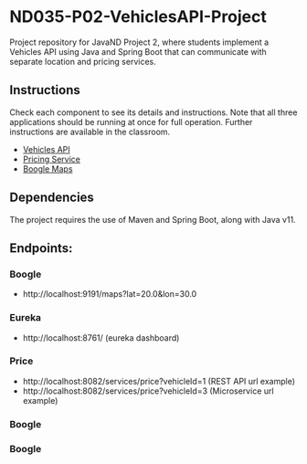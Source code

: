 # ND035-P02-VehiclesAPI-Project

Project repository for JavaND Project 2, where students implement a Vehicles API using Java and Spring Boot that can communicate with separate location and pricing services.

## Instructions

Check each component to see its details and instructions. Note that all three applications
should be running at once for full operation. Further instructions are available in the classroom.

- [Vehicles API](vehicles-api/README.md)
- [Pricing Service](pricing-service/README.md)
- [Boogle Maps](boogle-maps/README.md)

## Dependencies

The project requires the use of Maven and Spring Boot, along with Java v11.

## Endpoints:
### Boogle
* http://localhost:9191/maps?lat=20.0&lon=30.0
### Eureka
* http://localhost:8761/ (eureka dashboard)
### Price
* http://localhost:8082/services/price?vehicleId=1 (REST API url example)
* http://localhost:8082/services/price?vehicleId=3 (Microservice url example)

### Boogle
### Boogle
